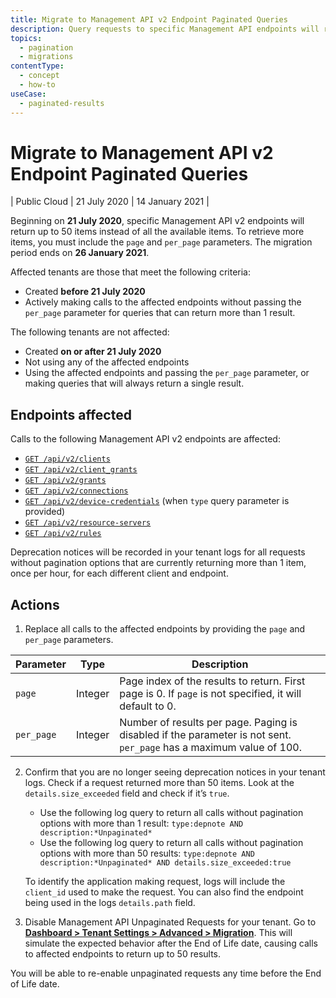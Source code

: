 ```yaml
---
title: Migrate to Management API v2 Endpoint Paginated Queries
description: Query requests to specific Management API endpoints will return up to 50 results instead of all available items. You must now specify `page` and `per_page` parameters.
topics:
  - pagination
  - migrations
contentType:
  - concept
  - how-to
useCase:
  - paginated-results
---
```

# Migrate to Management API v2 Endpoint Paginated Queries

| Public Cloud | 21 July 2020 | 14 January 2021 |

Beginning on **21 July 2020**, specific Management API v2 endpoints will return up to 50 items instead of all the available items. To retrieve more items, you must include the `page` and `per_page` parameters. The migration period ends on **26 January 2021**.

Affected tenants are those that meet the following criteria:

* Created **before 21 July 2020**
* Actively making calls to the affected endpoints without passing the `per_page` parameter for queries that can return more than 1 result.

The following tenants are not affected:

* Created **on or after 21 July 2020**
* Not using any of the affected endpoints
* Using the affected endpoints and passing the `per_page` parameter, or making queries that will always return a single result.

## Endpoints affected

Calls to the following Management API v2 endpoints are affected:

* [`GET /api/v2/clients`](/api/management/v2#!/Clients/get_clients)
* [`GET /api/v2/client_grants`](/api/management/v2#!/Clients/client_grants)
* [`GET /api/v2/grants`](/api/management/v2#!/Clients/grants)
* [`GET /api/v2/connections`](/api/management/v2#!/Clients/connections)
* [`GET /api/v2/device-credentials`](/api/management/v2#!/Clients/device_credentials) (when `type` query parameter is provided)
* [`GET /api/v2/resource-servers`](/api/management/v2#!/Clients/resource_servers)
* [`GET /api/v2/rules`](/api/management/v2#!/Clients/rules)

Deprecation notices will be recorded in your tenant logs for all requests without pagination options that are currently returning more than 1 item, once per hour, for each different client and endpoint.

## Actions

1. Replace all calls to the affected endpoints by providing the `page` and `per_page` parameters.

| Parameter | Type | Description |
| -- | -- | -- |
| `page` | Integer | Page index of the results to return. First page is 0. If `page` is not specified, it will default to 0.  |
| `per_page` | Integer | Number of results per page. Paging is disabled if the parameter is not sent. `per_page` has a maximum value of 100. |

2. Confirm that you are no longer seeing deprecation notices in your tenant logs. Check if a request returned more than 50 items. Look at the `details.size_exceeded` field and check if it’s `true`. 
    - Use the following log query to return all calls without pagination options with more than 1 result: `type:depnote AND description:*Unpaginated*`
    - Use the following log query to return all calls without pagination options with more than 50 results: `type:depnote AND description:*Unpaginated* AND details.size_exceeded:true`

    To identify the application making request, logs will include the `client_id` used to make the request. You can also find the endpoint being used in the logs `details.path` field.

3. Disable Management API Unpaginated Requests for your tenant. Go to [**Dashboard > Tenant Settings > Advanced > Migration**](${manage_url}/#/tenant/advanced). This will simulate the expected behavior after the End of Life date, causing calls to affected endpoints to return up to 50 results. 

  You will be able to re-enable unpaginated requests any time before the End of Life date.
